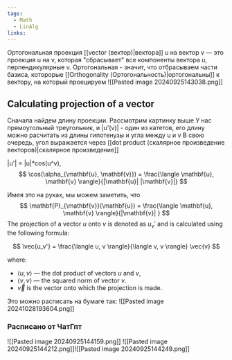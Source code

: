 ```yaml
---
tags:
  - Math
  - LinAlg
links:
---
```


Ортогональная проекция [[vector (вектор)|вектора]] u на вектор v — это проекция  u на v, которая "сбрасывает" все компоненты вектора u, перпендикулярные v.
Ортогональная - значит, что отбрасываем части базиса, которорые [[Orthogonality (Ортогональность)|ортогональны]] к вектору, на который проецируем
![[Pasted image 20240925143038.png]]


## Calculating projection of a vector

Сначала найдем длину проекции. Рассмотрим картинку выше
У нас прямоугольный треугольник, и |u'(v)| - один из катетов, его длину можно расчитать из длины гипотенузы и угла между u и v
В свою очередь, угол выражается через [[dot product (скалярное произведение векторов)|скалярное произведение]]

|u'| = |u|\*cos(u^v), 
$$
\cos(\alpha_{\mathbf{u}, \mathbf{v}}) = \frac{\langle \mathbf{u}, \mathbf{v} \rangle}{|\mathbf{u}| |\mathbf{v}|}
$$

Имея это на руках, мы можем заметить, что 
$$
\mathbf{P}_{\mathbf{v}}(\mathbf{u}) = \frac{\langle \mathbf{u}, \mathbf{v} \rangle}{|\mathbf{v}| } 
$$
The projection of a vector $u$ onto $v$ is denoted as $u_v'$ and is calculated using the following formula:

$$
    \vec{u_v'} = \frac{\langle u, v \rangle}{\langle v, v \rangle} \vec{v}
$$

where:

- $\langle u, v \rangle$ — the dot product of vectors $u$ and $v$,
- $\langle v, v \rangle$ — the squared norm of vector $v$.
- $\vec{v}$ is the vector onto which the projection is made.

Это можно расписать на бумаге так:
![[Pasted image 20241028193604.png]]


### Расписано от ЧатГпт
![[Pasted image 20240925144159.png]]
![[Pasted image 20240925144212.png]]![[Pasted image 20240925144249.png]]